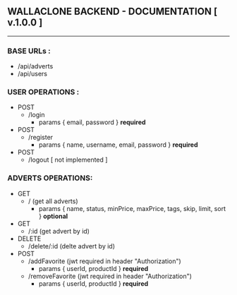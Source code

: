 ## WALLACLONE BACKEND - DOCUMENTATION  [ v.1.0.0 ] 
-----------------------

### BASE URLs :
  - /api/adverts
  - /api/users

### USER OPERATIONS :
- POST<br>
    - /login
        - params { email, password } <b>required</b>
- POST<br>
    - /register
        - params { name, username, email, password } <b>required</b>
- POST<br>
    - /logout   [ not implemented ]

### ADVERTS OPERATIONS:
- GET<br>
    - / (get all adverts)
        - params { name, status, minPrice, maxPrice, tags, skip, limit, sort } <b>optional</b>
- GET<br>
    - /:id (get advert by id)
- DELETE<br>
    - /delete/:id (delte advert by id)
- POST<br>
    - /addFavorite (jwt required in header "Authorization")
        -  params { userId, productId } <b>required</b>
    - /removeFavorite (jwt required in header "Authorization")
        -  params { userId, productId } <b>required</b>
